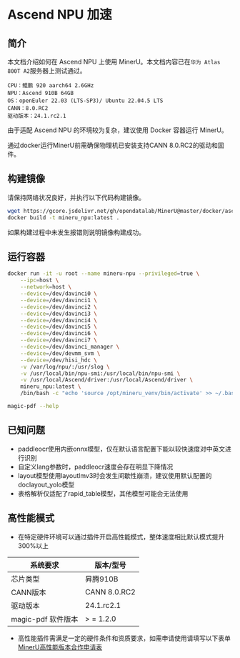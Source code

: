 # Ascend NPU 加速

## 简介

本文档介绍如何在 Ascend NPU 上使用 MinerU。本文档内容已在`华为 Atlas 800T A2`服务器上测试通过。
```
CPU：鲲鹏 920 aarch64 2.6GHz
NPU：Ascend 910B 64GB
OS：openEuler 22.03 (LTS-SP3)/ Ubuntu 22.04.5 LTS
CANN：8.0.RC2
驱动版本：24.1.rc2.1
```
由于适配 Ascend NPU 的环境较为复杂，建议使用 Docker 容器运行 MinerU。

通过docker运行MinerU前需确保物理机已安装支持CANN 8.0.RC2的驱动和固件。


## 构建镜像
请保持网络状况良好，并执行以下代码构建镜像。    
```bash
wget https://gcore.jsdelivr.net/gh/opendatalab/MinerU@master/docker/ascend_npu/Dockerfile -O Dockerfile
docker build -t mineru_npu:latest .
```
如果构建过程中未发生报错则说明镜像构建成功。


## 运行容器

```bash
docker run -it -u root --name mineru-npu --privileged=true \
    --ipc=host \
    --network=host \
    --device=/dev/davinci0 \
    --device=/dev/davinci1 \
    --device=/dev/davinci2 \
    --device=/dev/davinci3 \
    --device=/dev/davinci4 \
    --device=/dev/davinci5 \
    --device=/dev/davinci6 \
    --device=/dev/davinci7 \
    --device=/dev/davinci_manager \
    --device=/dev/devmm_svm \
    --device=/dev/hisi_hdc \
    -v /var/log/npu/:/usr/slog \
    -v /usr/local/bin/npu-smi:/usr/local/bin/npu-smi \
    -v /usr/local/Ascend/driver:/usr/local/Ascend/driver \
    mineru_npu:latest \
    /bin/bash -c "echo 'source /opt/mineru_venv/bin/activate' >> ~/.bashrc && exec bash"

magic-pdf --help
```


## 已知问题

- paddleocr使用内嵌onnx模型，仅在默认语言配置下能以较快速度对中英文进行识别
- 自定义lang参数时，paddleocr速度会存在明显下降情况
- layout模型使用layoutlmv3时会发生间歇性崩溃，建议使用默认配置的doclayout_yolo模型
- 表格解析仅适配了rapid_table模型，其他模型可能会无法使用


## 高性能模式

- 在特定硬件环境可以通过插件开启高性能模式，整体速度相比默认模式提升300%以上

| 系统要求           | 版本/型号        |
|----------------|--------------|
| 芯片类型           | 昇腾910B       |
| CANN版本         | CANN 8.0.RC2 |
| 驱动版本           | 24.1.rc2.1   |
| magic-pdf 软件版本 | \> = 1.2.0   |

- 高性能插件需满足一定的硬件条件和资质要求，如需申请使用请填写以下表单[MinerU高性能版本合作申请表](https://aicarrier.feishu.cn/share/base/form/shrcnb10VaoNQB8kQPA8DEfZC6d)
